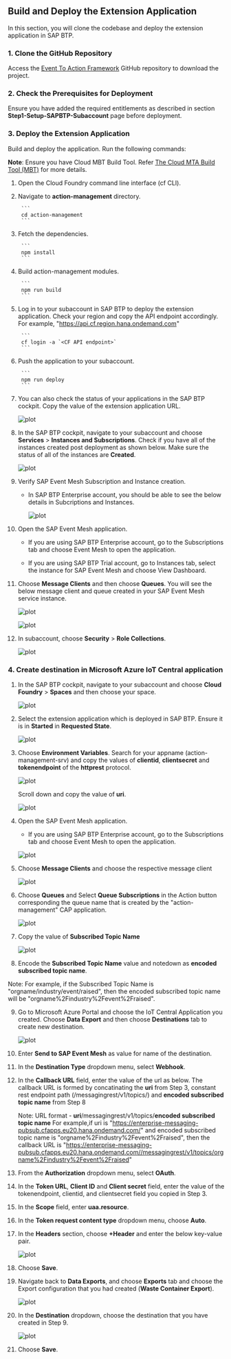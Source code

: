 ## Build and Deploy the Extension Application

In this section, you will clone the codebase and deploy the extension application in SAP BTP. 

### 1. Clone the GitHub Repository
    
Access the [Event To Action Framework](https://github.com/SAP-samples/btp-events-to-business-actions-framework) GitHub repository to download the project.

### 2. Check the Prerequisites for Deployment

Ensure you have added the required entitlements as described in section **Step1-Setup-SAPBTP-Subaccount** page before deployment.

### 3. Deploy the Extension Application

Build and deploy the application. Run the following commands:

**Note**: Ensure you have Cloud MBT Build Tool. Refer [The Cloud MTA Build Tool (MBT)](https://help.sap.com/docs/HANA_CLOUD_DATABASE/c2b99f19e9264c4d9ae9221b22f6f589/1412120094534a23b1a894bc498c2767.html) for more details.

1. Open the Cloud Foundry command line interface (cf CLI).

2. Navigate to **action-management** directory.

        ```
        cd action-management
        ```
3. Fetch the dependencies.

        ```
        npm install
        ```
4. Build action-management modules.

        ```
        npm run build
        ```
5. Log in to your subaccount in SAP BTP to deploy the extension application.
    Check your region and copy the API endpoint accordingly. For example, "https://api.cf.region.hana.ondemand.com"

        ```
        cf login -a `<CF API endpoint>`
        ```
6. Push the application to your subaccount.

        ```
        npm run deploy
        ```
7. You can also check the status of your applications in the SAP BTP cockpit. Copy the value of the extension application URL.

    ![plot](./images/SAPBTPCockpit.png)

8. In the SAP BTP cockpit, navigate to your subaccount and choose **Services** > **Instances and Subscriptions**. Check if you have all of the instances created post deployment as shown below. Make sure the status of all of the instances are **Created**.

    ![plot](./images/postdeploy.png)

9. Verify SAP Event Mesh Subscription and Instance creation.

    - In SAP BTP Enterprise account, you should be able to see the below details in Subcriptions and Instances.

        ![plot](./images/eventmesh-enterprise.png)

10. Open the SAP Event Mesh application.

    - If you are using SAP BTP Enterprise account, go to the Subscriptions tab and choose Event Mesh to open the application.

    - If you are using SAP BTP Trial account, go to Instances tab, select the instance for SAP Event Mesh and choose View Dashboard.

10. Choose **Message Clients** and then choose **Queues**. You will see the below message client and queue created in your SAP Event Mesh service instance.

    ![plot](./images/msgclient.png)

    ![plot](./images/queue.png)


11. In subaccount, choose **Security** > **Role Collections**.

    ![plot](./images/businessrules_rolecoll.png)


### 4. Create destination in Microsoft Azure IoT Central application

1. In the SAP BTP cockpit, navigate to your subaccount and choose **Cloud Foundry** > **Spaces** and then choose your space.

    ![plot](./images/cfspace.png)

2. Select the extension application which is deployed in SAP BTP. Ensure it is in **Started** in **Requested State**.

    ![plot](./images/deployedbtpapp.png)

3. Choose **Environment Variables**. Search for your appname (action-management-srv) and copy the values of **clientid**, **clientsecret** and **tokenendpoint** of the **httprest** protocol.

    ![plot](./images/oauthdetails.png)

    Scroll down and copy the value of **uri**.

    ![plot](./images/callback.png)

4. Open the SAP Event Mesh application.

    - If you are using SAP BTP Enterprise account, go to the Subscriptions tab and choose Event Mesh to open the application.

    ![plot](./images/event-mesh-subscription.png)

5. Choose **Message Clients** and choose the respective message client

    ![plot](./images/em-message-clients.png)

6. Choose **Queues** and Select **Queue Subscriptions** in the Action button corresponding the queue name that is created by the "action-management" CAP application.

    ![plot](./images/em-queue-subscription.png)

7. Copy the value of **Subscribed Topic Name**

    ![plot](./images/em-topic-name.png)

8. Encode the **Subscribed Topic Name** value and notedown as **encoded subscribed topic name**.

Note: For example, if the Subscribed Topic Name is "orgname/industry/event/raised", then the encoded subscribed topic name will be "orgname%2Findustry%2Fevent%2Fraised".

9. Go to Microsoft Azure Portal and choose the IoT Central Application you created. Choose **Data Export** and then choose **Destinations** tab to create new destination.

    ![plot](./images/create-destination.png)

10. Enter **Send to SAP Event Mesh** as value for name of the destination.

11. In the **Destination Type** dropdown menu, select **Webhook**.

12. In the **Callback URL** field, enter the value of the url as below.
    The callback URL is formed by concatinating the **uri** from Step 3, constant rest endpoint path (/messagingrest/v1/topics/) and **encoded subscribed topic name** from Step 8 
    
    Note: URL format -  **uri**/messagingrest/v1/topics/**encoded subscribed topic name**
    For example,if uri is "https://enterprise-messaging-pubsub.cfapps.eu20.hana.ondemand.com/" and encoded subscribed topic name is "orgname%2Findustry%2Fevent%2Fraised", then the callback URL is "https://enterprise-messaging-pubsub.cfapps.eu20.hana.ondemand.com//messagingrest/v1/topics/orgname%2Findustry%2Fevent%2Fraised"

13. From the **Authorization** dropdown menu, select **OAuth**.

14. In the **Token URL**, **Client ID** and **Client secret** field, enter the value of the tokenendpoint, clientid, and clientsecret field you copied in Step 3.

15. In the **Scope** field, enter **uaa.resource**.

12. In the **Token request content type​** dropdown menu, choose **Auto**.

13. In the **Headers** section, choose **+Header** and enter the below key-value pair.

    ![plot](./images/update-dest.png)

14. Choose **Save**.

15. Navigate back to **Data Exports**, and choose **Exports** tab and choose the Export configuration that you had created (**Waste Container Export**).

    ![plot](./images/iot-dataexport.png)

16. In the **Destination** dropdown, choose the destination that you have created in Step 9.

    ![plot](./images/iot-dataexport-destination.png)

17. Choose **Save**.